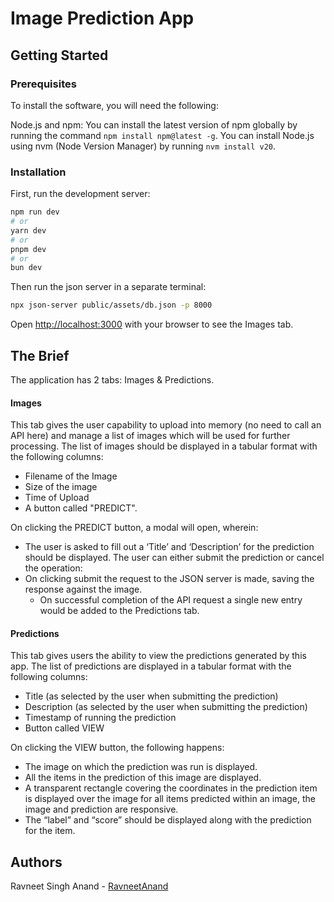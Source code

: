 # Image Prediction App

## Getting Started

### Prerequisites

To install the software, you will need the following:

Node.js and npm:
You can install the latest version of npm globally by running the command `npm install npm@latest -g`.
You can install Node.js using nvm (Node Version Manager) by running `nvm install v20`.

### Installation

First, run the development server:

```bash
npm run dev
# or
yarn dev
# or
pnpm dev
# or
bun dev
```

Then run the json server in a separate terminal:

```bash
npx json-server public/assets/db.json -p 8000
```

Open [http://localhost:3000](http://localhost:3000) with your browser to see the Images tab.

## The Brief

The application has 2 tabs: Images & Predictions.

#### Images

This tab gives the user capability to upload into memory (no need to call an API here) and manage a list of images which will be used for further processing. The list of images should be displayed in a tabular format with the following columns:

- Filename of the Image
- Size of the image
- Time of Upload
- A button called "PREDICT".

On clicking the PREDICT button, a modal will open, wherein:

- The user is asked to fill out a ‘Title’ and ‘Description’ for the prediction should be displayed. The user can either submit the prediction or cancel the operation:
- On clicking submit the request to the JSON server is made, saving the response against the image.
  - On successful completion of the API request a single new entry would be added to the Predictions tab.

#### Predictions

This tab gives users the ability to view the predictions generated by this app. The list of predictions are displayed in a tabular format with the following columns:

- Title (as selected by the user when submitting the prediction)
- Description (as selected by the user when submitting the prediction)
- Timestamp of running the prediction
- Button called VIEW

On clicking the VIEW button, the following happens:

- The image on which the prediction was run is displayed.
- All the items in the prediction of this image are displayed.
- A transparent rectangle covering the coordinates in the prediction item is displayed
  over the image for all items predicted within an image, the image and prediction are
  responsive.
- The “label” and “score” should be displayed along with the prediction for the item.

## Authors

Ravneet Singh Anand - [RavneetAnand](https://github.com/RavneetAnand/columns-calculator)
